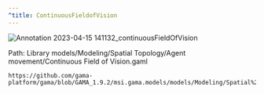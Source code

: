 ```yaml
---
^title: ContinuousFieldofVision
---
```


![Annotation 2023-04-15 141132_continuousFieldOfVision](https://user-images.githubusercontent.com/4437331/232223027-6ef84a3e-3e37-4dfe-84cb-82939ca44235.png)

Path: Library models/Modeling/Spatial Topology/Agent movement/Continuous Field of Vision.gaml

```gaml reference
https://github.com/gama-platform/gama/blob/GAMA_1.9.2/msi.gama.models/models/Modeling/Spatial%20Topology/Agent%20movement/models/Continuous%20Field%20of%20Vision.gaml
```